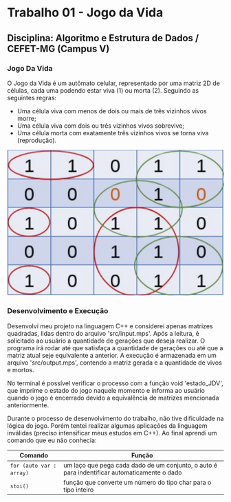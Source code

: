 # Trabalho 01 - Jogo da Vida

## Disciplina: Algoritmo e Estrutura de Dados / CEFET-MG (Campus V)

### Jogo Da Vida

O Jogo da Vida é um autômato celular, representado por uma matriz 2D de células, cada uma
podendo estar viva (1) ou morta (2). Seguindo as seguintes regras:

  - Uma célula viva com menos de dois ou mais de três vizinhos vivos morre; 
  - Uma célula viva com dois ou três vizinhos vivos sobrevive;
  - Uma célula morta com exatamente três vizinhos vivos se torna viva (reprodução).

<p align="center">
<img src="imgs/exemplo.png"/> 
</p>

### Desenvolvimento e Execução

Desenvolvi meu projeto na linguagem C++ e considerei apenas matrizes quadradas, lidas dentro do
arquivo 'src/input.mps'. Após a leitura, é solicitado ao usuário a quantidade de gerações que deseja 
realizar. O programa irá rodar até que satisfaça a quantidade de gerações ou até que a matriz atual
seje equivalente a anterior. A execução é armazenada em um arquivo 'src/output.mps', contendo a matriz
gerada e a quantidade de vivos e mortos.

No terminal é possível verificar o processo com a função void 'estado_JDV', que imprime o estado do jogo naquele momento
e informa ao usuário quando o jogo é encerrado devido a equivalência de matrizes mencionada anteriormente.

Durante o processo de desenvolvimento do trabalho, não tive dificuldade na lógica do jogo. Porém tentei realizar algumas
aplicações da linguagem inválidas (preciso intensificar meus estudos em C++). Ao final aprendi um comando que eu não conhecia:

| Comando                |  Função                                                                                           |                     
| -----------------------| ------------------------------------------------------------------------------------------------- |
|  `for (auto var : array)` | um laço que pega cada dado de um conjunto, o auto é para indentificar automaticamente o dado |
| `stoi()` | função que converte um número do tipo char para o tipo inteiro |
